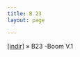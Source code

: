 ```yaml
---
title: B 23
layout: page

---
```

<a href="https://cloud.mail.ru/public/122685bca514/B-23%20-%20Boom%20V.1" target="_blank">[indir]</a>  »  B23 -Boom V.1
